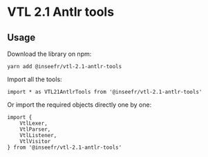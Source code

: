 # VTL 2.1 Antlr tools

## Usage

Download the library on npm:

```
yarn add @inseefr/vtl-2.1-antlr-tools
```

Import all the tools:

```
import * as VTL21AntlrTools from '@inseefr/vtl-2.1-antlr-tools'
```

Or import the required objects directly one by one:

```
import {
    VtlLexer,
    VtlParser,
    VtlListener,
    VtlVisitor
} from '@inseefr/vtl-2.1-antlr-tools'
```
